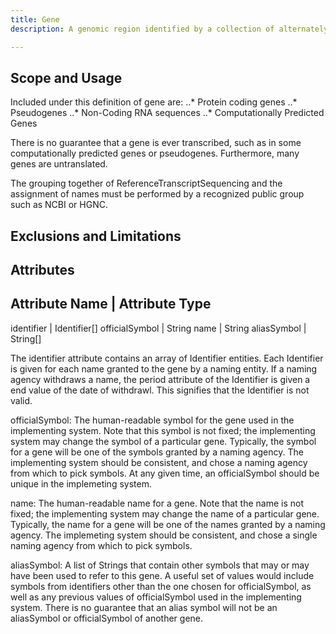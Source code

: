 ```yaml
---
title: Gene
description: A genomic region identified by a collection of alternately spliced ReferenceTranscriptSequences, given a name by one or more naming agencies.

---
```


Scope and Usage
---------------

Included under this definition of gene are:
..* Protein coding genes
..* Pseudogenes
..* Non-Coding RNA sequences
..* Computationally Predicted Genes

There is no guarantee that a gene is ever transcribed, such as in some computationally predicted genes or pseudogenes.   Furthermore, many genes are untranslated.

The grouping together of ReferenceTranscriptSequencing and the assignment of names must be performed by a recognized public group such as NCBI or HGNC.

Exclusions and Limitations
--------------------------



Attributes
----------

Attribute Name | Attribute Type
-------------------------------
identifier     | Identifier[]
officialSymbol | String
name           | String
aliasSymbol    | String[]

The identifier attribute contains an array of Identifier entities. Each Identifier is given for each name granted to the gene by a naming entity.  If a naming agency withdraws a name, the period attribute of the Identifier is given a end value of the date of withdrawl.  This signifies that the Identifier is not valid.

officialSymbol: The human-readable symbol for the gene used in the implementing system.  Note that this symbol is not fixed; the implementing system may change the symbol of a particular gene.  Typically, the symbol for a gene will be one of the symbols granted by a naming agency.  The implementing system should be consistent, and chose a naming agency from which to pick symbols.  At any given time, an officialSymbol should be unique in the implemeting system.

name: The human-readable name for a gene.  Note that the name is not fixed; the implementing system may change the name of a particular gene.  Typically, the name for a gene will be one of the names granted by a naming agency.  The implemeting system should be consistent, and chose a single naming agency from which to pick symbols.

aliasSymbol: A list of Strings that contain other symbols that may or may have been used to refer to this gene.  A useful set of values would include symbols from identifiers other than the one chosen for officialSymbol, as well as any previous values of officialSymbol used in the implementing system.  There is no guarantee that an alias symbol will not be an aliasSymbol or officialSymbol of another gene.
